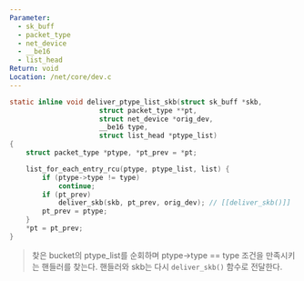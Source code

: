 ```yaml
---
Parameter:
  - sk_buff
  - packet_type
  - net_device
  - __be16
  - list_head
Return: void
Location: /net/core/dev.c
---
```

```c title='deliver_ptype_list_skb'
static inline void deliver_ptype_list_skb(struct sk_buff *skb,
					  struct packet_type **pt,
					  struct net_device *orig_dev,
					  __be16 type,
					  struct list_head *ptype_list)
{
	struct packet_type *ptype, *pt_prev = *pt;

	list_for_each_entry_rcu(ptype, ptype_list, list) {
		if (ptype->type != type)
			continue;
		if (pt_prev)
			deliver_skb(skb, pt_prev, orig_dev); // [[deliver_skb()]]
		pt_prev = ptype;
	}
	*pt = pt_prev;
}

```

>찾은 bucket의 ptype_list를 순회하며 ptype->type == type 조건을 만족시키는 핸들러를 찾는다. 핸들러와 skb는 다시 `deliver_skb()` 함수로 전달한다.
